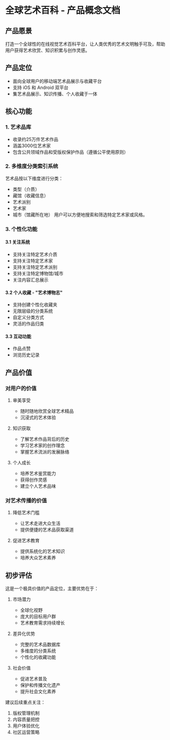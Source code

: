 # 全球艺术百科 - 产品概念文档

## 产品愿景
打造一个全球性的在线视觉艺术百科平台，让人类优秀的艺术文明触手可及，帮助用户获得艺术欣赏、知识积累与创作灵感。

## 产品定位
- 面向全球用户的移动端艺术品展示与收藏平台
- 支持 iOS 和 Android 双平台
- 集艺术品展示、知识传播、个人收藏于一体

## 核心功能

### 1. 艺术品库
- 收录约25万件艺术作品
- 涵盖3000位艺术家
- 包含公共领域作品和受版权保护作品（遵循公平使用原则）

### 2. 多维度分类索引系统
艺术品按以下维度进行分类：
- 类型（介质）
- 藏馆（收藏信息）
- 艺术派别
- 艺术家
- 城市（馆藏所在地）
用户可以方便地搜索和筛选特定艺术家或风格。

### 3. 个性化功能
#### 3.1 关注系统
- 支持关注特定艺术介质
- 支持关注特定艺术家
- 支持关注特定艺术派别
- 支持关注特定博物馆/城市
- 关注内容汇总展示

#### 3.2 个人收藏 - "艺术博物志"
- 支持创建个性化收藏夹
- 无限层级的分类系统
- 自定义分类方式
- 灵活的作品归类

#### 3.3 互动功能
- 作品点赞
- 浏览历史记录

## 产品价值

### 对用户的价值
1. 审美享受
   - 随时随地欣赏全球艺术精品
   - 沉浸式的艺术体验

2. 知识获取
   - 了解艺术作品背后的历史
   - 学习艺术家的创作理念
   - 掌握艺术流派的发展脉络

3. 个人成长
   - 培养艺术鉴赏能力
   - 获得创作灵感
   - 建立个人艺术品味

### 对艺术传播的价值
1. 降低艺术门槛
   - 让艺术走进大众生活
   - 提供便捷的艺术品获取渠道

2. 促进艺术教育
   - 提供系统化的艺术知识
   - 培养大众艺术素养

## 初步评估
这是一个极具价值的产品定位，主要优势在于：

1. 市场潜力
   - 全球化视野
   - 庞大的目标用户群
   - 艺术教育需求持续增长

2. 差异化优势
   - 完整的艺术品数据库
   - 多维度的分类系统
   - 个性化的收藏功能

3. 社会价值
   - 促进艺术普及
   - 保护和传播文化遗产
   - 提升社会文化素养

建议后续重点关注：
1. 版权管理机制
2. 内容质量把控
3. 用户体验优化
4. 社区运营策略